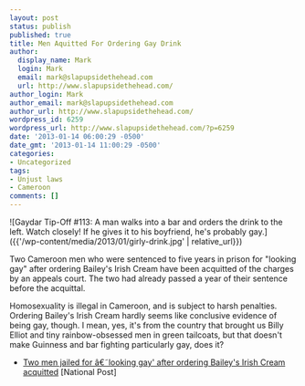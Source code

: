 ```yaml
---
layout: post
status: publish
published: true
title: Men Aquitted For Ordering Gay Drink
author:
  display_name: Mark
  login: Mark
  email: mark@slapupsidethehead.com
  url: http://www.slapupsidethehead.com/
author_login: Mark
author_email: mark@slapupsidethehead.com
author_url: http://www.slapupsidethehead.com/
wordpress_id: 6259
wordpress_url: http://www.slapupsidethehead.com/?p=6259
date: '2013-01-14 06:00:29 -0500'
date_gmt: '2013-01-14 11:00:29 -0500'
categories:
- Uncategorized
tags:
- Unjust laws
- Cameroon
comments: []
---
```

![Gaydar Tip-Off #113: A man walks into a bar and orders the drink to the left. Watch closely! If he gives it to his boyfriend, he's probably gay.]({{'/wp-content/media/2013/01/girly-drink.jpg' | relative_url}})

Two Cameroon men who were sentenced to five years in prison for "looking gay" after ordering Bailey's Irish Cream have been acquitted of the charges by an appeals court. The two had already passed a year of their sentence before the acquittal.

Homosexuality is illegal in Cameroon, and is subject to harsh penalties. Ordering Bailey's Irish Cream hardly seems like conclusive evidence of being gay, though. I mean, yes, it's from the country that brought us Billy Elliot and tiny rainbow-obsessed men in green tailcoats, but that doesn't make Guinness and bar fighting particularly gay, does it?

- [Two men jailed for â€˜looking gay' after ordering Bailey's Irish Cream acquitted](http://news.nationalpost.com/2013/01/08/two-men-jailed-for-looking-gay-after-ordering-baileys-irish-cream-acquitted/) [National Post]  
